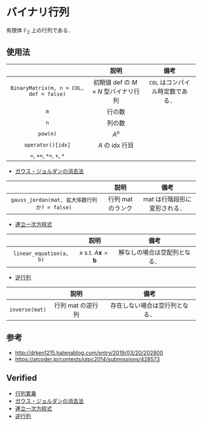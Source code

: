 # バイナリ行列

有限体 $\mathbb{F}_2$ 上の行列である．


## 使用法

||説明|備考|
|:--:|:--:|:--:|
|`BinaryMatrix(m, n = COL, def = false)`|初期値 $\mathrm{def}$ の $M \times N$ 型バイナリ行列|`COL` はコンパイル時定数である．|
|`m`|行の数||
|`n`|列の数||
|`pow(n)`|$A^n$||
|`operator()[idx]`|$A$ の $\mathrm{idx}$ 行目|
|`=`, `+=`, `*=`, `+`, `*`|||

- [ガウス・ジョルダンの消去法](../gauss_jordan.md)

||説明|備考|
|:--:|:--:|:--:|
|`gauss_jordan(mat, 拡大係数行列か? = false)`|行列 $\mathrm{mat}$ のランク|$\mathrm{mat}$ は行階段形に変形される．|

- [連立一次方程式](../linear_equation.md)

||説明|備考|
|:--:|:--:|:--:|
|`linear_equation(a, b)`|$x \text{ s.t. } A \boldsymbol{x} = \boldsymbol{b}$|解なしの場合は空配列となる．|

- [逆行列](../inverse_matrix.md)

||説明|備考|
|:--:|:--:|:--:|
|`inverse(mat)`|行列 $\mathrm{mat}$ の逆行列|存在しない場合は空行列となる．|


## 参考

- http://drken1215.hatenablog.com/entry/2019/03/20/202800
- https://atcoder.jp/contests/utpc2014/submissions/428573


## Verified

- [行列累乗](https://atcoder.jp/contests/utpc2014/submissions/9308568)
- [ガウス・ジョルダンの消去法](https://yukicoder.me/submissions/414183)
- [連立一次方程式](https://onlinejudge.u-aizu.ac.jp/solutions/problem/1308/review/4088796/emthrm/C++14)
- [逆行列](https://onlinejudge.u-aizu.ac.jp/solutions/problem/2624/review/4088806/emthrm/C++14)
